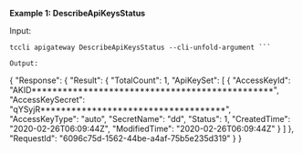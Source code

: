 **Example 1: DescribeApiKeysStatus**



Input: 

```
tccli apigateway DescribeApiKeysStatus --cli-unfold-argument ```

Output: 
```
{
    "Response": {
        "Result": {
            "TotalCount": 1,
            "ApiKeySet": [
                {
                    "AccessKeyId": "AKID***********************************************",
                    "AccessKeySecret": "qYSyjR************************************",
                    "AccessKeyType": "auto",
                    "SecretName": "dd",
                    "Status": 1,
                    "CreatedTime": "2020-02-26T06:09:44Z",
                    "ModifiedTime": "2020-02-26T06:09:44Z"
                }
            ]
        },
        "RequestId": "6096c75d-1562-44be-a4af-75b5e235d319"
    }
}
```

